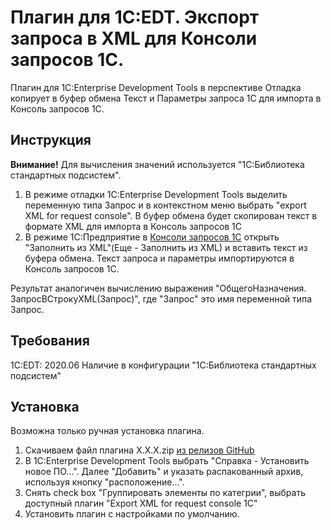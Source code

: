 # Плагин для 1C:EDT. Экспорт запроса в XML для Консоли запросов 1С. 
Плагин для 1C:Enterprise Development Tools в перспективе Отладка копирует в буфер обмена Текст и Параметры запроса 1С для импорта в Консоль запросов 1С. 

## Инструкция
**Внимание!** Для вычисления значений используется "1С:Библиотека стандартных подсистем".
1. В режиме отладки 1C:Enterprise Development Tools выделить переменную типа Запрос и в контекстном меню выбрать "export XML for request console". В буфер обмена будет скопирован текст в формате XML для импорта в Консоль запросов 1С
2. В режиме 1C:Предприятие в [Консоли запросов 1С](https://its.1c.ru/db/metod8dev#content:4500:hdoc) открыть "Заполнить из XML"(Еще - Заполнить из XML) и вставить текст из буфера обмена. Текст запроса и параметры импортируются в Консоль запросов 1С.

Результат аналогичен вычислению выражения "ОбщегоНазначения. ЗапросВСтрокуXML(Запрос)", где "Запрос" это имя переменной типа Запрос.

## Требования
1C:EDT: 2020.06
Наличие в конфигурации "1С:Библиотека стандартных подсистем"

## Установка
Возможна только ручная установка плагина.
1. Скачиваем файл плагина X.X.X.zip [из релизов GitHub](https://github.com/VitaliyVS-2020/export-xml-for-request-console-1c/releases)
2. В 1C:Enterprise Development Tools выбрать "Справка - Установить новое ПО...". Далее "Добавить" и указать распакованный архив, используя кнопку "расположение...".
3. Снять check box "Группировать элементы по категрии", выбрать доступный плагин "Export XML for request console 1C"
4. Установить плагин с настройками по умолчанию.